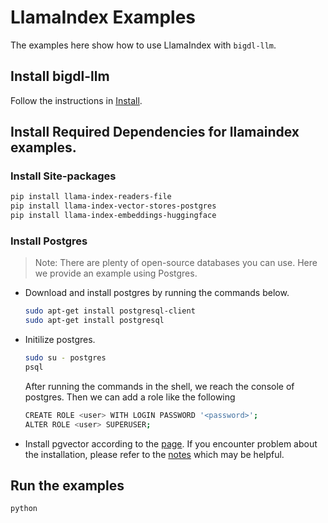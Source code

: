 # LlamaIndex Examples

The examples here show how to use LlamaIndex with `bigdl-llm`.

## Install bigdl-llm
Follow the instructions in [Install](https://github.com/intel-analytics/BigDL/tree/main/python/llm#install).

## Install Required Dependencies for llamaindex examples. 

### Install Site-packages
```bash
pip install llama-index-readers-file
pip install llama-index-vector-stores-postgres
pip install llama-index-embeddings-huggingface
```

### Install Postgres
> Note: There are plenty of open-source databases you can use. Here we provide an example using Postgres. 
* Download and install postgres by running the commands below. 
    ```bash
    sudo apt-get install postgresql-client
    sudo apt-get install postgresql
    ```
* Initilize postgres. 
    ```bash
    sudo su - postgres
    psql
    ```
    After running the commands in the shell, we reach the console of postgres. Then we can add a role like the following
    ```bash
    CREATE ROLE <user> WITH LOGIN PASSWORD '<password>';
    ALTER ROLE <user> SUPERUSER;    
    ```
* Install pgvector according to the [page](https://github.com/pgvector/pgvector). If you encounter problem about the installation, please refer to the [notes](https://github.com/pgvector/pgvector#installation-notes) which may be helpful. 


## Run the examples

```bash
python 
```
